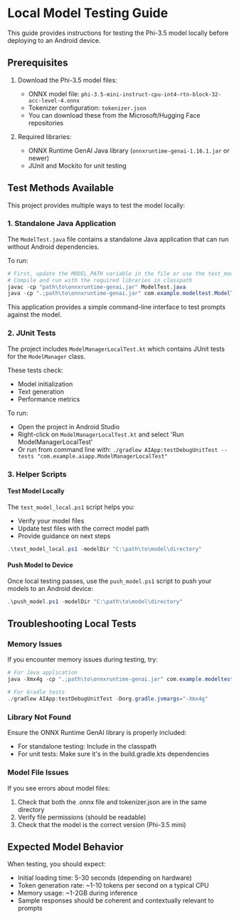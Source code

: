 # Local Model Testing Guide

This guide provides instructions for testing the Phi-3.5 model locally before deploying to an Android device.

## Prerequisites

1. Download the Phi-3.5 model files:
   - ONNX model file: `phi-3.5-mini-instruct-cpu-int4-rtn-block-32-acc-level-4.onnx`
   - Tokenizer configuration: `tokenizer.json`
   - You can download these from the Microsoft/Hugging Face repositories

2. Required libraries:
   - ONNX Runtime GenAI Java library (`onnxruntime-genai-1.16.1.jar` or newer)
   - JUnit and Mockito for unit testing

## Test Methods Available

This project provides multiple ways to test the model locally:

### 1. Standalone Java Application

The `ModelTest.java` file contains a standalone Java application that can run without Android dependencies.

To run:
```powershell
# First, update the MODEL_PATH variable in the file or use the test_model_local.ps1 script
# Compile and run with the required libraries in classpath
javac -cp "path\to\onnxruntime-genai.jar" ModelTest.java
java -cp ".;path\to\onnxruntime-genai.jar" com.example.modeltest.ModelTest
```

This application provides a simple command-line interface to test prompts against the model.

### 2. JUnit Tests

The project includes `ModelManagerLocalTest.kt` which contains JUnit tests for the `ModelManager` class.

These tests check:
- Model initialization
- Text generation
- Performance metrics

To run:
- Open the project in Android Studio
- Right-click on `ModelManagerLocalTest.kt` and select 'Run ModelManagerLocalTest'
- Or run from command line with: `./gradlew AIApp:testDebugUnitTest --tests "com.example.aiapp.ModelManagerLocalTest"`

### 3. Helper Scripts

#### Test Model Locally

The `test_model_local.ps1` script helps you:
- Verify your model files
- Update test files with the correct model path
- Provide guidance on next steps

```powershell
.\test_model_local.ps1 -modelDir "C:\path\to\model\directory"
```

#### Push Model to Device

Once local testing passes, use the `push_model.ps1` script to push your models to an Android device:

```powershell
.\push_model.ps1 -modelDir "C:\path\to\model\directory"
```

## Troubleshooting Local Tests

### Memory Issues
If you encounter memory issues during testing, try:
```powershell
# For Java application
java -Xmx4g -cp ".;path\to\onnxruntime-genai.jar" com.example.modeltest.ModelTest

# For Gradle tests
./gradlew AIApp:testDebugUnitTest -Dorg.gradle.jvmargs="-Xmx4g"
```

### Library Not Found
Ensure the ONNX Runtime GenAI library is properly included:
- For standalone testing: Include in the classpath
- For unit tests: Make sure it's in the build.gradle.kts dependencies

### Model File Issues
If you see errors about model files:
1. Check that both the .onnx file and tokenizer.json are in the same directory
2. Verify file permissions (should be readable)
3. Check that the model is the correct version (Phi-3.5 mini)

## Expected Model Behavior

When testing, you should expect:
- Initial loading time: 5-30 seconds (depending on hardware)
- Token generation rate: ~1-10 tokens per second on a typical CPU
- Memory usage: ~1-2GB during inference
- Sample responses should be coherent and contextually relevant to prompts
